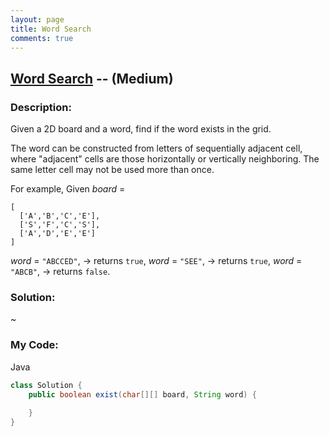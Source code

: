 ```yaml
---
layout: page
title: Word Search
comments: true
---
```


## [Word Search](https://leetcode.com/problems/word-search/description/) -- (Medium)

### Description:
Given a 2D board and a word, find if the word exists in the grid.

The word can be constructed from letters of sequentially adjacent cell, where "adjacent" cells are those horizontally or vertically neighboring. The same letter cell may not be used more than once.

For example,
Given *board* =
```
[
  ['A','B','C','E'],
  ['S','F','C','S'],
  ['A','D','E','E']
]
```
*word* = ```"ABCCED"```, -> returns ```true```,
*word* = ```"SEE"```, -> returns ```true```,
*word* = ```"ABCB"```, -> returns ```false```.
  
### Solution:
~
    
### My Code:  
Java
```java
class Solution {
    public boolean exist(char[][] board, String word) {
        
    }
}
```

